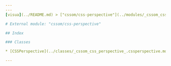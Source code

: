 ```yaml
---
---
[visua](../README.md) > ["cssom/css-perspective"](../modules/_cssom_css_perspective_.md)

# External module: "cssom/css-perspective"

## Index

### Classes

* [CSSPerspective](../classes/_cssom_css_perspective_.cssperspective.md)

---
```


